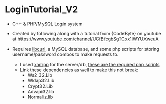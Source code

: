 # LoginTutorial_V2
* C++ & PHP/MySQL Login system
 
* Created by following along with a tutorial from {CodeByte} on youtube at https://www.youtube.com/channel/UCfBfcgbSgTCxx1IWYUXweuA

* Requires [libcurl](https://curl.se/libcurl/), a MySQL database, and some php scripts for storing username/password combos to make requests to.
  * I used [xampp](https://www.apachefriends.org/index.html) for the server/db, [these are the required php scripts](https://github.com/spierceVR/LoginTutorial_V2/tree/master/php_backend/htdocs/files)
  * Link these dependencies as well to make this not break:
    * Ws2_32.Lib
    * Wldap32.Lib
    * Crypt32.Lib
    * Advapi32.lib
    * Normaliz.lib
